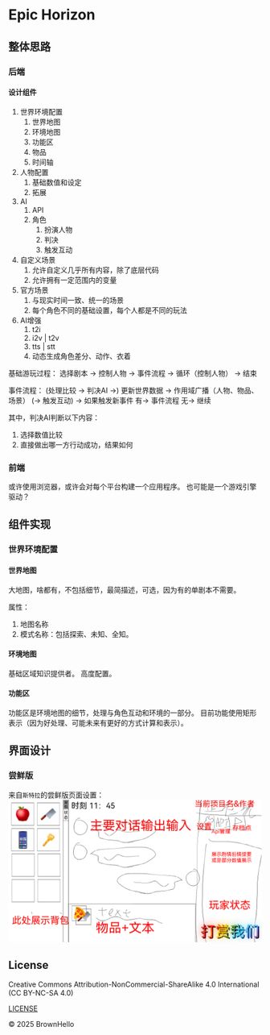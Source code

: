 # Epic Horizon

## 整体思路

### 后端

#### 设计组件

1. 世界环境配置
   1. 世界地图
   2. 环境地图
   3. 功能区
   4. 物品
   5. 时间轴
2. 人物配置
   1. 基础数值和设定
   2. 拓展
3. AI
   1. API
   2. 角色
      1. 扮演人物
      2. 判决
      3. 触发互动
4. 自定义场景
   1. 允许自定义几乎所有内容，除了底层代码
   2. 允许拥有一定范围内的变量
5. 官方场景
   1. 与现实时间一致、统一的场景
   2. 每个角色不同的基础设置，每个人都是不同的玩法
6. AI增强
   1. t2i
   2. i2v | t2v
   3. tts | stt
   4. 动态生成角色差分、动作、衣着

基础游玩过程：
选择剧本 -> 控制人物 -> 事件流程 -> 循环（控制人物） -> 结束

事件流程：
(处理比较 -> 判决AI ->) 更新世界数据 -> 作用域广播（人物、物品、场景） (-> 触发互动) -> 如果触发新事件
有-> 事件流程
无-> 继续

其中，判决AI判断以下内容：

1. 选择数值比较
2. 直接做出哪一方行动成功，结果如何

### 前端

或许使用浏览器，或许会对每个平台构建一个应用程序。
也可能是一个游戏引擎驱动？

## 组件实现

### 世界环境配置

#### 世界地图

大地图，啥都有，不包括细节，最简描述，可选，因为有的单剧本不需要。

属性：

1. 地图名称
2. 模式名称：包括探索、未知、全知。

#### 环境地图

基础区域知识提供者。
高度配置。

#### 功能区

功能区是环境地图的细节，处理与角色互动和环境的一部分。
目前功能使用矩形表示（因为好处理、可能未来有更好的方式计算和表示）。

## 界面设计

### 尝鲜版

来自`斯特拉`的尝鲜版页面设置：
![打赏](./打赏.png)

## License

Creative Commons Attribution-NonCommercial-ShareAlike 4.0 International (CC BY-NC-SA 4.0)

[LICENSE](https://creativecommons.org/licenses/by-nc-sa/4.0/)

© 2025 BrownHello
